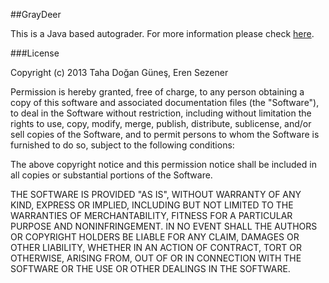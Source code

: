 ##GrayDeer

   
    
This is a Java based autograder. For more information please check [here](http://tdgunes.org/2013/05/09/graydeer-an-auto-grading-solution-for-instructors-and-assistants/).

###License


Copyright (c) 2013 Taha Doğan Güneş, Eren Sezener

Permission is hereby granted, free of charge, to any person obtaining a copy
of this software and associated documentation files (the "Software"), to deal
in the Software without restriction, including without limitation the rights
to use, copy, modify, merge, publish, distribute, sublicense, and/or sell
copies of the Software, and to permit persons to whom the Software is
furnished to do so, subject to the following conditions:

The above copyright notice and this permission notice shall be included in
all copies or substantial portions of the Software.

THE SOFTWARE IS PROVIDED "AS IS", WITHOUT WARRANTY OF ANY KIND, EXPRESS OR
IMPLIED, INCLUDING BUT NOT LIMITED TO THE WARRANTIES OF MERCHANTABILITY,
FITNESS FOR A PARTICULAR PURPOSE AND NONINFRINGEMENT. IN NO EVENT SHALL THE
AUTHORS OR COPYRIGHT HOLDERS BE LIABLE FOR ANY CLAIM, DAMAGES OR OTHER
LIABILITY, WHETHER IN AN ACTION OF CONTRACT, TORT OR OTHERWISE, ARISING FROM,
OUT OF OR IN CONNECTION WITH THE SOFTWARE OR THE USE OR OTHER DEALINGS IN
THE SOFTWARE.
